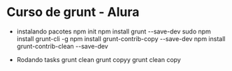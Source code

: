 # Curso de grunt - Alura

* instalando pacotes
    npm init
    npm install grunt --save-dev
    sudo npm install grunt-cli -g
    npm install grunt-contrib-copy --save-dev
    npm install grunt-contrib-clean --save-dev

* Rodando tasks
    grunt clean
    grunt copyy
    grunt clean copy
